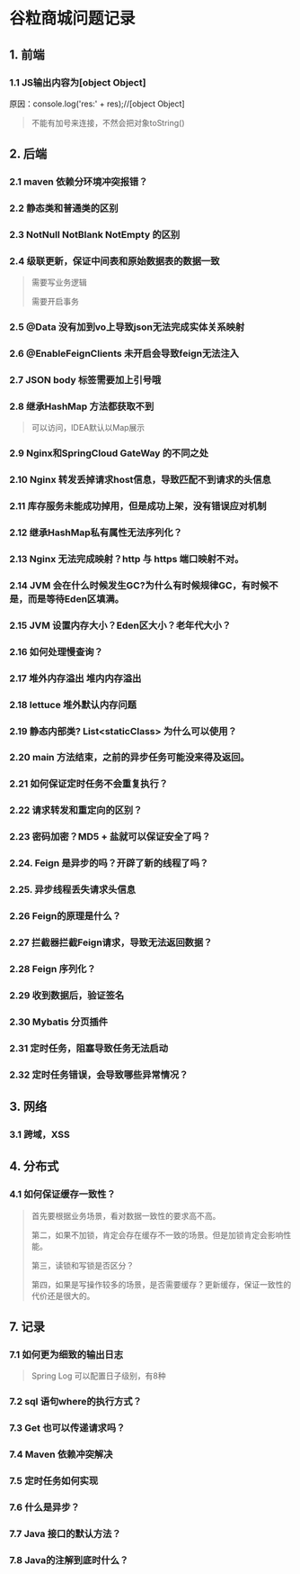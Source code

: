 # 谷粒商城问题记录

## 1. 前端

### 1.1 JS输出内容为[object Object]

原因：console.log('res:' + res);//[object Object]

> 不能有加号来连接，不然会把对象toString()

## 2. 后端

### 2.1 maven 依赖分环境冲突报错？

### 2.2 静态类和普通类的区别

### 2.3  NotNull NotBlank NotEmpty 的区别

### 2.4 级联更新，保证中间表和原始数据表的数据一致

> 需要写业务逻辑
>
> 需要开启事务

### 2.5 @Data 没有加到vo上导致json无法完成实体关系映射

### 2.6 @EnableFeignClients 未开启会导致feign无法注入

### 2.7 JSON body 标签需要加上引号哦

### 2.8 继承HashMap 方法都获取不到

> 可以访问，IDEA默认以Map展示

### 2.9  Nginx和SpringCloud GateWay 的不同之处

### 2.10 Nginx 转发丢掉请求host信息，导致匹配不到请求的头信息

### 2.11 库存服务未能成功掉用，但是成功上架，没有错误应对机制

### 2.12 继承HashMap私有属性无法序列化？

### 2.13 Nginx 无法完成映射？http 与 https 端口映射不对。

### 2.14 JVM 会在什么时候发生GC?为什么有时候规律GC，有时候不是，而是等待Eden区填满。

### 2.15 JVM 设置内存大小？Eden区大小？老年代大小？

### 2.16 如何处理慢查询？

### 2.17 堆外内存溢出 堆内内存溢出

### 2.18 lettuce 堆外默认内存问题

### 2.19 静态内部类? List\<staticClass>  为什么可以使用？

### 2.20 main 方法结束，之前的异步任务可能没来得及返回。

### 2.21 如何保证定时任务不会重复执行？

### 2.22 请求转发和重定向的区别？

### 2.23 密码加密？MD5 + 盐就可以保证安全了吗？

### 2.24. Feign 是异步的吗？开辟了新的线程了吗？

### 2.25. 异步线程丢失请求头信息

### 2.26 Feign的原理是什么？

### 2.27 拦截器拦截Feign请求，导致无法返回数据？

### 2.28 Feign 序列化？

### 2.29 收到数据后，验证签名

### 2.30 Mybatis 分页插件

### 2.31 定时任务，阻塞导致任务无法启动

### 2.32 定时任务错误，会导致哪些异常情况？

## 3. 网络

### 3.1 跨域，XSS



## 4. 分布式

### 4.1 如何保证缓存一致性？

> 首先要根据业务场景，看对数据一致性的要求高不高。
>
> 第二，如果不加锁，肯定会存在缓存不一致的场景。但是加锁肯定会影响性能。
>
> 第三，读锁和写锁是否区分？
>
> 第四，如果是写操作较多的场景，是否需要缓存？更新缓存，保证一致性的代价还是很大的。



## 7. 记录

### 7.1 如何更为细致的输出日志

> Spring Log 可以配置日子级别，有8种

### 7.2 sql 语句where的执行方式？

### 7.3 Get 也可以传递请求吗？

### 7.4 Maven 依赖冲突解决

### 7.5 定时任务如何实现

### 7.6 什么是异步？

### 7.7 Java 接口的默认方法？

### 7.8 Java的注解到底时什么？




